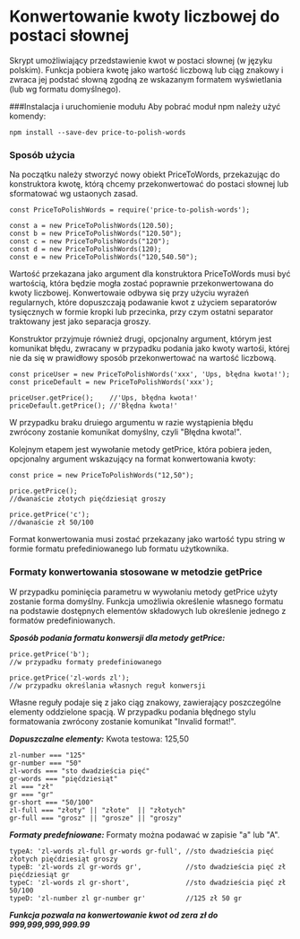 # Konwertowanie kwoty liczbowej do postaci słownej

Skrypt umożliwiający przedstawienie kwot w postaci słownej (w języku polskim). Funkcja pobiera kwotę jako wartość liczbową lub ciąg znakowy i zwraca jej podstać słowną zgodną ze wskazanym formatem wyświetlania (lub wg formatu domyślnego).

###Instalacja i uruchomienie modułu
Aby pobrać moduł npm należy użyć komendy:
```
npm install --save-dev price-to-polish-words
```

### Sposób użycia
Na początku należy stworzyć nowy obiekt PriceToWords, przekazując do konstruktora kwotę, którą chcemy przekonwertować do postaci słownej lub sformatować wg ustaonych zasad.
```
const PriceToPolishWords = require('price-to-polish-words');

const a = new PriceToPolishWords(120.50);
const b = new PriceToPolishWords("120.50");
const c = new PriceToPolishWords("120");
const d = new PriceToPolishWords(120);
const e = new PriceToPolishWords("120,540.50");
```
Wartość przekazana jako argument dla konstruktora PriceToWords musi być wartością, która będzie mogła zostać poprawnie przekonwertowana do kwoty liczbowej. Konwertowaie odbywa się przy użyciu wyrażeń regularnych, które dopuszczają podawanie kwot z użyciem separatorów tysięcznych w formie kropki lub przecinka, przy czym ostatni separator traktowany jest jako separacja groszy.

Konstruktor przyjmuje również drugi, opcjonalny argument, którym jest komunikat błędu, zwracany w przypadku podania jako kwoty wartośi, której nie da się w prawidłowy sposób przekonwertować na wartość liczbową.
```
const priceUser = new PriceToPolishWords('xxx', 'Ups, błędna kwota!');
const priceDefault = new PriceToPolishWords('xxx');

priceUser.getPrice();    //'Ups, błędna kwota!'
priceDefault.getPrice(); //'Błędna kwota!'
```
W przypadku braku druiego argumentu w razie wystąpienia błędu zwrócony zostanie komunikat domyślny, czyli "Błędna kwota!".


Kolejnym etapem jest wywołanie metody getPrice, która pobiera jeden, opcjonalny argument wskazujący na format konwertowania kwoty:
```
const price = new PriceToPolishWords("12,50");

price.getPrice(); 
//dwanaście złotych pięćdziesiąt groszy

price.getPrice('c');
//dwanaście zł 50/100
```
Format konwertowania musi zostać przekazany jako wartość typu string w formie formatu prefediniowanego lub formatu użytkownika.

### Formaty konwertowania stosowane w metodzie getPrice
W przypadku pominięcia parametru w wywołaniu metody getPrice użyty zostanie forma domyślny. Funkcja umożliwia określenie własnego formatu na podstawie dostępnych elementów składowych lub określenie jednego z formatów predefiniowanych.

***Sposób podania formatu konwersji dla metody getPrice:***
```
price.getPrice('b'); 
//w przypadku formaty predefiniowanego

price.getPrice('zl-words zl');
//w przypadku określania własnych reguł konwersji
```
Własne reguły podaje się z jako ciąg znakowy, zawierający poszczególne elementy oddzielone spacją. W przypadku podania błędnego stylu formatowania zwrócony zostanie komunikat "Invalid format!".

***Dopuszczalne elementy:***
Kwota testowa: 125,50
```
zl-number === "125"
gr-number === "50"
zl-words === "sto dwadzieścia pięć"
gr-words === "pięćdziesiąt"
zl === "zł"
gr === "gr"
gr-short === "50/100"
zl-full === "złoty" || "złote"  || "złotych"
gr-full === "grosz" || "grosze" || "groszy"
```

***Formaty predefniowane:***
Formaty można podawać w zapisie "a" lub "A".
```
typeA: 'zl-words zl-full gr-words gr-full', //sto dwadzieścia pięć złotych pięćdziesiąt groszy
typeB: 'zl-words zl gr-words gr',           //sto dwadzieścia pięć zł pięćdziesiąt gr
typeC: 'zl-words zl gr-short',              //sto dwadzieścia pięć zł 50/100
typeD: 'zl-number zl gr-number gr'          //125 zł 50 gr
```

***Funkcja pozwala na konwertowanie kwot od zera zł do 999,999,999,999.99***